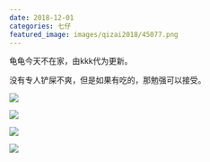 ```yaml
---
date: 2018-12-01
categories: 七仔
featured_image: images/qizai2018/45077.png
---
```


龟龟今天不在家，由kkk代为更新。

没有专人铲屎不爽，但是如果有吃的，那勉强可以接受。

![](/images/qizai2018/45075.png)

![](/images/qizai2018/45076.png)

![](/images/qizai2018/45077.png)

![](/images/qizai2018/45078.png)
